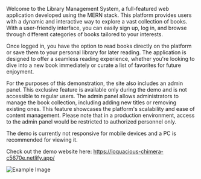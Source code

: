 Welcome to the Library Management System, a full-featured web application developed using the MERN stack. This platform provides users with a dynamic and interactive way to explore a vast collection of books. With a user-friendly interface, you can easily sign up, log in, and browse through different categories of books tailored to your interests.

Once logged in, you have the option to read books directly on the platform or save them to your personal library for later reading. The application is designed to offer a seamless reading experience, whether you're looking to dive into a new book immediately or curate a list of favorites for future enjoyment.

For the purposes of this demonstration, the site also includes an admin panel. This exclusive feature is available only during the demo and is not accessible to regular users. The admin panel allows administrators to manage the book collection, including adding new titles or removing existing ones. This feature showcases the platform's scalability and ease of content management. Please note that in a production environment, access to the admin panel would be restricted to authorized personnel only.

The demo is currently not responsive for mobile devices and a PC is recommended for viewing it.

Check out the demo website here: https://loquacious-chimera-c5670e.netlify.app/

![Example Image](images/example.png)
